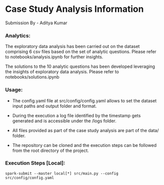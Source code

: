 # Case Study Analysis Information

Submission By - Aditya Kumar

### Analytics:

The exploratory data analysis has been carried out on the dataset comprising 6 csv files based on the set of analytic questions. Please refer to notebooks/analysis.ipynb for further insights.

The solutions to the 10 analytic questions has been developed leveraging the insights of exploratory data analysis. Please refer to notebooks/solutions.ipynb

### Usage:

* The config.yaml file at src/config/config.yaml allows to set the dataset input paths and output folder and format.

* During the execution a log file identified by the timestamp gets generated and is accessible under the /logs folder.

* All files provided as part of the case study analysis are part of the data/ folder.

* The repository can be cloned and the execution steps can be followed from the root directory of the project.

### Execution Steps [Local]:

    spark-submit --master local[*] src/main.py --config src/config/config.yaml

        